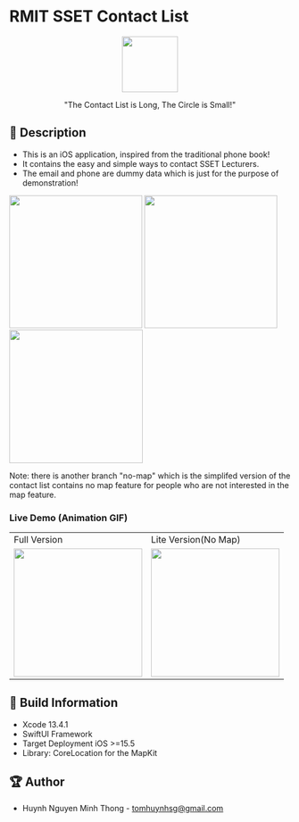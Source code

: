 # RMIT SSET Contact List


<p align="center">
  <img width="100" src="https://i.imgur.com/AxQds7t.png">
</p>

<p align="center">"The Contact List is Long, The Circle is Small!"</p>

## 📖 Description

- This is an iOS application, inspired from the traditional phone book!
- It contains the easy and simple ways to contact SSET Lecturers.
- The email and phone are dummy data which is just for the purpose of demonstration!

<img src="https://i.imgur.com/pKrM1Hq.png" width="238" > <img src="https://i.imgur.com/fUnVWV4.png" width="238" > <img src="https://i.imgur.com/2nkYjyf.png" width="239" >

Note: there is another branch "no-map" which is the simplifed version of the contact list contains no map feature for people who are not interested in the map feature.

### Live Demo (Animation GIF)

<table>
  <tr>
    <td>Full Version</td>
     <td>Lite Version(No Map)</td>
  </tr>
  <tr>
    <td><img src="https://github.com/TomHuynhSG/SSETContactList/blob/main/screenshots/full-version-demo.gif?raw=true" width="230"></td>
    <td><img src="https://github.com/TomHuynhSG/SSETContactList/blob/main/screenshots/no-map-demo.gif?raw=true" width="230"></td>
   </tr>

 </table>

## 🔧 Build Information
- Xcode 13.4.1
- SwiftUI Framework
- Target Deployment iOS >=15.5
- Library: CoreLocation for the MapKit

## 🏆 Author
- Huynh Nguyen Minh Thong - tomhuynhsg@gmail.com
